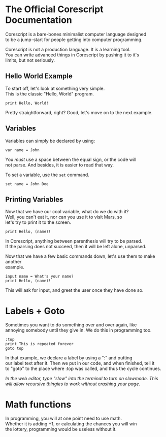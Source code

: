 # The Official Corescript Documentation
Corescript is a bare-bones minimalist computer language designed  
to be a jump-start for people getting into computer programming.

Corescript is not a production language. It is a learning tool.  
You can write advanced things in Corescript by pushing it to it's  
limits, but not seriously.

## Hello World Example
To start off, let's look at something very simple.  
This is the classic "Hello, World" program.
```
print Hello, World!
```

Pretty straightforward, right? Good, let's move on to the next example.

## Variables
Variables can simply be declared by using:
```
var name = John
```

You *must* use a space between the equal sign, or the code will  
not parse. And besides, it is easier to read that way.

To set a variable, use the `set` command.
```
set name = John Doe
```

## Printing Variables
Now that we have our cool variable, what do we do with it?  
Well, you can't eat it, nor can you use it to visit Mars, so  
let's try to print it to the screen.
```
print Hello, (name)!
```

In Corescript, anything between parenthesis will try to be parsed.  
If the parsing does not succeed, then it will be left alone, unparsed.

Now that we have a few basic commands down, let's use them to make another  
example.
```
input name = What's your name?
print Hello, (name)!
```

This will ask for input, and greet the user once they have done so.

# Labels + Goto
Sometimes you want to do something over and over again, like  
annoying somebody until they give in. We do this in programming too.  
```
:top
print This is repeated forever
goto top
```

In that example, we declare a label by using a ":" and putting  
our label text after it. Then we put in our code, and when finished, tell it  
to "goto" to the place where :top was called, and thus the cycle continues.

*In the web editor, type "slow" into the terminal to turn on slowmode. This
will allow recursive thingies to work without crashing your page.*




# Math functions
In programming, you will at one point need to use math.  
Whether it is adding +1, or calculating the chances you will win  
the lottery, programming would be useless without it.

